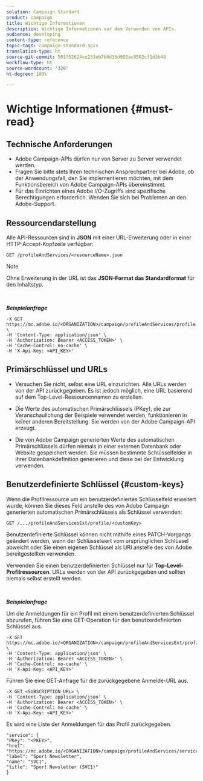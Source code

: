```yaml
---
solution: Campaign Standard
product: campaign
title: Wichtige Informationen
description: Wichtige Informationen vor dem Verwenden von APIs.
audience: developing
content-type: reference
topic-tags: campaign-standard-apis
translation-type: ht
source-git-commit: 501f52624ce253eb7b0d36d908ac8502cf1d3b48
workflow-type: ht
source-wordcount: '320'
ht-degree: 100%

---
```



# Wichtige Informationen {#must-read}

## Technische Anforderungen

* Adobe Campaign-APIs dürfen nur von Server zu Server verwendet werden.
* Fragen Sie bitte stets Ihren technischen Ansprechpartner bei Adobe, ob der Anwendungsfall, den Sie implementieren möchten, mit dem Funktionsbereich von Adobe Campaign-APIs übereinstimmt.
* Für das Einrichten eines Adobe I/O-Zugriffs sind spezifische Berechtigungen erforderlich. Wenden Sie sich bei Problemen an den Adobe-Support.

## Ressourcendarstellung

Alle API-Ressourcen sind in **JSON** mit einer URL-Erweiterung oder in einer HTTP-Accept-Kopfzeile verfügbar:

`GET /profileAndServices/<resourceName>.json`

>[!NOTE]
>
>Ohne Erweiterung in der URL ist das **JSON-Format das Standardformat** für den Inhaltstyp.

<br/>

***Beispielanfrage***

```
-X GET https://mc.adobe.io/<ORGANIZATION>/campaign/profileAndServices/profile.json \
-H 'Content-Type: application/json' \
-H 'Authorization: Bearer <ACCESS_TOKEN>' \
-H 'Cache-Control: no-cache' \
-H 'X-Api-Key: <API_KEY>'
```

## Primärschlüssel und URLs

* Versuchen Sie nicht, selbst eine URL einzurichten. Alle URLs werden von der API zurückgegeben. Es ist jedoch möglich, eine URL basierend auf dem Top-Level-Ressourcennamen zu erstellen.

* Die Werte des automatischen Primärschlüssels (PKey), die zur Veranschaulichung der Beispiele verwendet werden, funktionieren in keiner anderen Bereitstellung. Sie werden von der Adobe Campaign-API erzeugt.

* Die von Adobe Campaign generierten Werte des automatischen Primärschlüssels dürfen niemals in einer externen Datenbank oder Website gespeichert werden. Sie müssen bestimmte Schlüsselfelder in Ihrer Datenbankdefinition generieren und diese bei der Entwicklung verwenden.

## Benutzerdefinierte Schlüssel {#custom-keys}

Wenn die Profilressource um ein benutzerdefiniertes Schlüsselfeld erweitert wurde, können Sie dieses Feld anstelle des von Adobe Campaign generierten automatischen Primärschlüssels als Schlüssel verwenden:

`GET /.../profileAndServicesExt/profile/<customKey>`

Benutzerdefinierte Schlüssel können nicht mithilfe eines PATCH-Vorgangs geändert werden, wenn der Schlüsselwert vom ursprünglichen Schlüssel abweicht oder Sie einen eigenen Schlüssel als URI anstelle des von Adobe bereitgestellten verwenden.

Verwenden Sie einen benutzerdefinierten Schlüssel nur für **Top-Level-Profilressourcen**. URLs werden von der API zurückgegeben und sollten niemals selbst erstellt werden.

<br/>

***Beispielanfrage***

Um die Anmeldungen für ein Profil mit einem benutzerdefinierten Schlüssel abzurufen, führen Sie eine GET-Operation für den benutzerdefinierten Schlüssel aus.

```
-X GET https://mc.adobe.io/<ORGANIZATION>/campaign/profileAndServicesExt/profile/<customKey> \
-H 'Content-Type: application/json' \
-H 'Authorization: Bearer <ACCESS_TOKEN>' \
-H 'Cache-Control: no-cache' \
-H 'X-Api-Key: <API_KEY>'
```

Führen Sie eine GET-Anfrage für die zurückgegebene Anmelde-URL aus.

```
-X GET <SUBSCRIPTION_URL> \
-H 'Content-Type: application/json' \
-H 'Authorization: Bearer <ACCESS_TOKEN>' \
-H 'Cache-Control: no-cache' \
-H 'X-Api-Key: <API_KEY>'
```

Es wird eine Liste der Anmeldungen für das Profil zurückgegeben.

```
"service": {
"PKey": "<PKEY>",
"href": "https://mc.adobe.io/<ORGANIZATION>/campaign/profileAndServices/service/<PKEY>",
"label": "Sport Newsletter",
"name": "SVC1",
"title": "Sport Newsletter (SVC1)"
}
```

